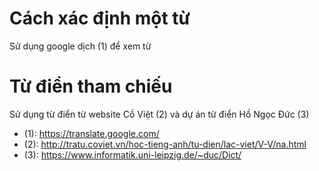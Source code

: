 # Cách xác định một từ 

Sử dụng google dịch (1) để xem từ

# Từ điển tham chiếu

Sử dụng từ điển từ website Cồ Việt (2) và dự án từ điển Hồ Ngọc Đức (3) 

* (1): https://translate.google.com/
* (2): http://tratu.coviet.vn/hoc-tieng-anh/tu-dien/lac-viet/V-V/na.html
* (3): https://www.informatik.uni-leipzig.de/~duc/Dict/